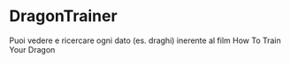 # DragonTrainer
Puoi vedere e ricercare ogni dato (es. draghi) inerente al film How To Train Your Dragon
